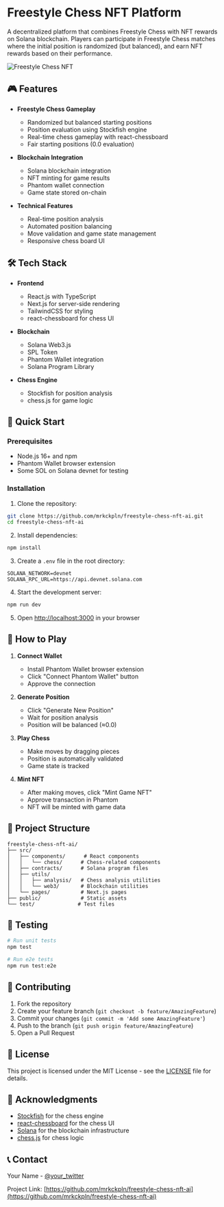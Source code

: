 # Freestyle Chess NFT Platform

A decentralized platform that combines Freestyle Chess with NFT rewards on Solana blockchain. Players can participate in Freestyle Chess matches where the initial position is randomized (but balanced), and earn NFT rewards based on their performance.

![Freestyle Chess NFT](https://your-image-url-here.png)

## 🎮 Features

- **Freestyle Chess Gameplay**
  - Randomized but balanced starting positions
  - Position evaluation using Stockfish engine
  - Real-time chess gameplay with react-chessboard
  - Fair starting positions (0.0 evaluation)

- **Blockchain Integration**
  - Solana blockchain integration
  - NFT minting for game results
  - Phantom wallet connection
  - Game state stored on-chain

- **Technical Features**
  - Real-time position analysis
  - Automated position balancing
  - Move validation and game state management
  - Responsive chess board UI

## 🛠️ Tech Stack

- **Frontend**
  - React.js with TypeScript
  - Next.js for server-side rendering
  - TailwindCSS for styling
  - react-chessboard for chess UI

- **Blockchain**
  - Solana Web3.js
  - SPL Token
  - Phantom Wallet integration
  - Solana Program Library

- **Chess Engine**
  - Stockfish for position analysis
  - chess.js for game logic

## 🚀 Quick Start

### Prerequisites

- Node.js 16+ and npm
- Phantom Wallet browser extension
- Some SOL on Solana devnet for testing

### Installation

1. Clone the repository:
```bash
git clone https://github.com/mrkckpln/freestyle-chess-nft-ai.git
cd freestyle-chess-nft-ai
```

2. Install dependencies:
```bash
npm install
```

3. Create a `.env` file in the root directory:
```env
SOLANA_NETWORK=devnet
SOLANA_RPC_URL=https://api.devnet.solana.com
```

4. Start the development server:
```bash
npm run dev
```

5. Open [http://localhost:3000](http://localhost:3000) in your browser

## 📖 How to Play

1. **Connect Wallet**
   - Install Phantom Wallet browser extension
   - Click "Connect Phantom Wallet" button
   - Approve the connection

2. **Generate Position**
   - Click "Generate New Position"
   - Wait for position analysis
   - Position will be balanced (≈0.0)

3. **Play Chess**
   - Make moves by dragging pieces
   - Position is automatically validated
   - Game state is tracked

4. **Mint NFT**
   - After making moves, click "Mint Game NFT"
   - Approve transaction in Phantom
   - NFT will be minted with game data

## 📁 Project Structure

```
freestyle-chess-nft-ai/
├── src/
│   ├── components/      # React components
│   │   └── chess/      # Chess-related components
│   ├── contracts/      # Solana program files
│   ├── utils/
│   │   ├── analysis/   # Chess analysis utilities
│   │   └── web3/       # Blockchain utilities
│   └── pages/          # Next.js pages
├── public/             # Static assets
└── test/              # Test files
```

## 🧪 Testing

```bash
# Run unit tests
npm test

# Run e2e tests
npm run test:e2e
```

## 🤝 Contributing

1. Fork the repository
2. Create your feature branch (`git checkout -b feature/AmazingFeature`)
3. Commit your changes (`git commit -m 'Add some AmazingFeature'`)
4. Push to the branch (`git push origin feature/AmazingFeature`)
5. Open a Pull Request

## 📄 License

This project is licensed under the MIT License - see the [LICENSE](LICENSE) file for details.

## 🙏 Acknowledgments

- [Stockfish](https://stockfishchess.org/) for the chess engine
- [react-chessboard](https://github.com/Clariity/react-chessboard) for the chess UI
- [Solana](https://solana.com/) for the blockchain infrastructure
- [chess.js](https://github.com/jhlywa/chess.js) for chess logic

## 📞 Contact

Your Name - [@your_twitter](https://twitter.com/your_twitter)

Project Link: [https://github.com/mrkckpln/freestyle-chess-nft-ai](https://github.com/mrkckpln/freestyle-chess-nft-ai)
